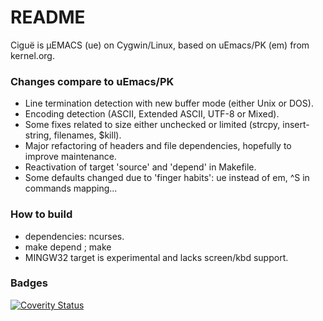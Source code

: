# README #

Ciguë is µEMACS (ue) on Cygwin/Linux, based on uEmacs/PK (em) from kernel.org.

### Changes compare to uEmacs/PK ###
* Line termination detection with new buffer mode (either Unix or DOS).
* Encoding detection (ASCII, Extended ASCII, UTF-8 or Mixed).
* Some fixes related to size either unchecked or limited (strcpy, insert-string, filenames, $kill).
* Major refactoring of headers and file dependencies, hopefully to improve maintenance.
* Reactivation of target 'source' and 'depend' in Makefile.
* Some defaults changed due to 'finger habits': ue instead of em, ^S in commands mapping...

### How to build ###
* dependencies: ncurses.
* make depend ; make
* MINGW32 target is experimental and lacks screen/kbd support.

### Badges ###
[![Coverity Status](https://scan.coverity.com/projects/4449/badge.svg)](https://scan.coverity.com/projects/4449)
